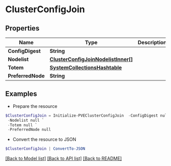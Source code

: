 # ClusterConfigJoin
## Properties

Name | Type | Description | Notes
------------ | ------------- | ------------- | -------------
**ConfigDigest** | **String** |  | [optional] 
**Nodelist** | [**ClusterConfigJoinNodelistInner[]**](ClusterConfigJoinNodelistInner.md) |  | [optional] 
**Totem** | [**SystemCollectionsHashtable**](.md) |  | [optional] 
**PreferredNode** | **String** |  | [optional] 

## Examples

- Prepare the resource
```powershell
$ClusterConfigJoin = Initialize-PVEClusterConfigJoin  -ConfigDigest null `
 -Nodelist null `
 -Totem null `
 -PreferredNode null
```

- Convert the resource to JSON
```powershell
$ClusterConfigJoin | ConvertTo-JSON
```

[[Back to Model list]](../README.md#documentation-for-models) [[Back to API list]](../README.md#documentation-for-api-endpoints) [[Back to README]](../README.md)

